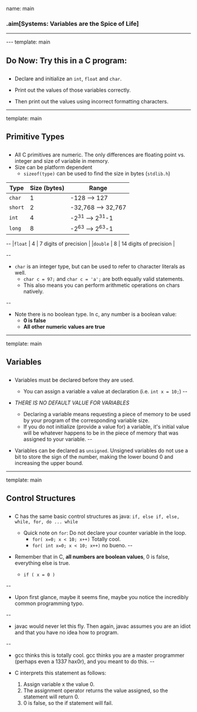 name: main

### .aim[Systems: Variables are the Spice of Life]

<style>
.aim {font-size: .75em}
.remark-inline-code {
  background-color: lightgray;
  border-radius: 3px;
  padding-left: 2px;
  padding-right: 2px;
}
h4 {font-size: 1.5em}
</style>

<hr>
---
template: main

#### Do Now: Try this in a C program:

* Declare and initialize an `int`, `float` and `char`.

* Print out the values of those variables correctly.

* Then print out the values using incorrect formatting characters.

---
template: main

#### Primitive Types

* All C primitives are numeric. The only differences are floating point vs. integer and size of variable in memory.
* Size can be platform dependent
  * `sizeof(type)` can be used to find the size in bytes (`stdlib.h`)

| Type | Size (bytes) | Range |
|------|------|-------|
|`char`   | 1  | -128 --> 127  |
|`short`   | 2  | -32,768 —-> 32,767  |
|`int`   | 4  | -2<sup>31</sup> --> 2<sup>31</sup>-1   |
|`long`   | 8  | -2<sup>63</sup> --> 2<sup>63</sup>-1   |

--
|`float`   | 4  | 7 digits of precision  |
|`double`   | 8  | 14 digits of precision  |

--

* `char` is an integer type, but can be used to refer to character literals as well.
  * `char c = 97;` and `char c = 'a';` are both equally valid statements.
  * This also means you can perform arithmetic operations on chars natively.

--
* Note there is no boolean type. In c, any number is a boolean value:
  * __0 is false__
  * __All other numeric values are true__

---
template: main

#### Variables
* Variables must be declared before they are used.
   * You can assign a variable a value at declaration (i.e. `int x = 10;`)
--

* _THERE IS NO DEFAULT VALUE FOR VARIABLES_
  * Declaring a variable means requesting a piece of memory to be used by your program of the corresponding variable size.
  * If you do not initialize (provide a value for) a variable, it's initial value will be whatever happens to be in the piece of memory that was assigned to your variable.
--

* Variables can be declared as `unsigned`. Unsigned variables do not use a bit to store the sign of the number, making the lower bound 0 and increasing the upper bound.


---
template: main

#### Control Structures
 * C has the same basic control structures as java: `if, else if, else, while, for, do ... while`
   * Quick note on `for`: Do not declare your counter variable in the loop.
     * `for( x=0; x < 10; x++)` Totally cool.
     * `for( int x=0; x < 10; x++)` no bueno.
--

 * Remember that in C, __all numbers are boolean values__, 0 is false, everything else is true.
   * `if ( x = 0 )`

--

   * Upon first glance, maybe it seems fine, maybe you notice the incredibly common programming typo.

--

   * javac would never let this fly. Then again, javac assumes you are an idiot and that you have no idea how to program.

--

   * gcc thinks this is totally cool. gcc thinks you are a master programmer (perhaps even a 1337 hax0r), and you meant to do this.
--

   * C interprets this statement as follows:
     1. Assign variable x the value 0.
     2. The assignment operator returns the value assigned, so the statement will return 0.
     3. 0 is false, so the if statement will fail.
